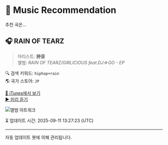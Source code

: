 
# 🎵 Music Recommendation

추천 곡은...

## 🎧 RAIN OF TEARZ  
> 아티스트: **詩音**  
> 앨범: _RAIN OF TEARZ/GIRLICIOUS feat.DJ☆GO - EP_  

🔍 검색 키워드: `hiphop+rain`  
🌎 국가 스토어: `JP`

[🔗 iTunes에서 보기](https://music.apple.com/jp/album/rain-of-tearz/594105504?i=594105506&uo=4)  
[▶️ 미리 듣기](https://audio-ssl.itunes.apple.com/itunes-assets/AudioPreview125/v4/81/1c/18/811c1847-43e6-203c-bd85-6e0f0de37851/mzaf_17716998281076374010.plus.aac.p.m4a)

![앨범 아트워크](https://is1-ssl.mzstatic.com/image/thumb/Music124/v4/fe/7f/5c/fe7f5c2a-f3f8-72b3-d17a-40a2efe81aba/vfs-007jm_2.jpg/100x100bb.jpg)

⏳ 업데이트 시간: 2025-09-11 13:27:23 (UTC)

---
자동 업데이트 봇에 의해 관리됩니다.
